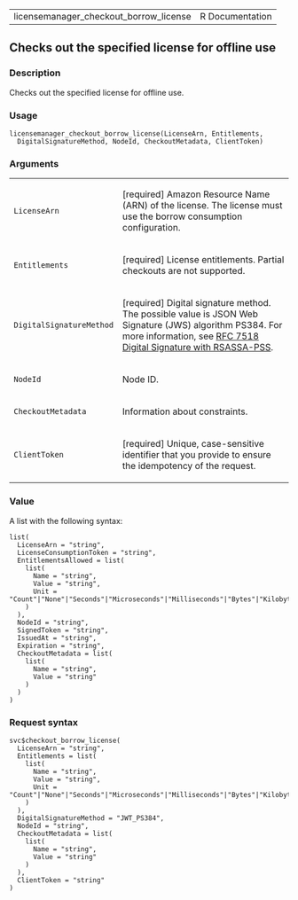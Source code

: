 <table style="width: 100%;">
<tbody>
<tr class="odd">
<td>licensemanager_checkout_borrow_license</td>
<td style="text-align: right;">R Documentation</td>
</tr>
</tbody>
</table>

## Checks out the specified license for offline use

### Description

Checks out the specified license for offline use.

### Usage

    licensemanager_checkout_borrow_license(LicenseArn, Entitlements,
      DigitalSignatureMethod, NodeId, CheckoutMetadata, ClientToken)

### Arguments

<table>
<colgroup>
<col style="width: 35%" />
<col style="width: 65%" />
</colgroup>
<tbody>
<tr class="odd">
<td><code
id="licensemanager_checkout_borrow_license_:_LicenseArn">LicenseArn</code></td>
<td><p>[required] Amazon Resource Name (ARN) of the license. The license
must use the borrow consumption configuration.</p></td>
</tr>
<tr class="even">
<td><code
id="licensemanager_checkout_borrow_license_:_Entitlements">Entitlements</code></td>
<td><p>[required] License entitlements. Partial checkouts are not
supported.</p></td>
</tr>
<tr class="odd">
<td><code
id="licensemanager_checkout_borrow_license_:_DigitalSignatureMethod">DigitalSignatureMethod</code></td>
<td><p>[required] Digital signature method. The possible value is JSON
Web Signature (JWS) algorithm PS384. For more information, see <a
href="https://datatracker.ietf.org/doc/html/rfc7518#section-3.5">RFC
7518 Digital Signature with RSASSA-PSS</a>.</p></td>
</tr>
<tr class="even">
<td><code
id="licensemanager_checkout_borrow_license_:_NodeId">NodeId</code></td>
<td><p>Node ID.</p></td>
</tr>
<tr class="odd">
<td><code
id="licensemanager_checkout_borrow_license_:_CheckoutMetadata">CheckoutMetadata</code></td>
<td><p>Information about constraints.</p></td>
</tr>
<tr class="even">
<td><code
id="licensemanager_checkout_borrow_license_:_ClientToken">ClientToken</code></td>
<td><p>[required] Unique, case-sensitive identifier that you provide to
ensure the idempotency of the request.</p></td>
</tr>
</tbody>
</table>

### Value

A list with the following syntax:

    list(
      LicenseArn = "string",
      LicenseConsumptionToken = "string",
      EntitlementsAllowed = list(
        list(
          Name = "string",
          Value = "string",
          Unit = "Count"|"None"|"Seconds"|"Microseconds"|"Milliseconds"|"Bytes"|"Kilobytes"|"Megabytes"|"Gigabytes"|"Terabytes"|"Bits"|"Kilobits"|"Megabits"|"Gigabits"|"Terabits"|"Percent"|"Bytes/Second"|"Kilobytes/Second"|"Megabytes/Second"|"Gigabytes/Second"|"Terabytes/Second"|"Bits/Second"|"Kilobits/Second"|"Megabits/Second"|"Gigabits/Second"|"Terabits/Second"|"Count/Second"
        )
      ),
      NodeId = "string",
      SignedToken = "string",
      IssuedAt = "string",
      Expiration = "string",
      CheckoutMetadata = list(
        list(
          Name = "string",
          Value = "string"
        )
      )
    )

### Request syntax

    svc$checkout_borrow_license(
      LicenseArn = "string",
      Entitlements = list(
        list(
          Name = "string",
          Value = "string",
          Unit = "Count"|"None"|"Seconds"|"Microseconds"|"Milliseconds"|"Bytes"|"Kilobytes"|"Megabytes"|"Gigabytes"|"Terabytes"|"Bits"|"Kilobits"|"Megabits"|"Gigabits"|"Terabits"|"Percent"|"Bytes/Second"|"Kilobytes/Second"|"Megabytes/Second"|"Gigabytes/Second"|"Terabytes/Second"|"Bits/Second"|"Kilobits/Second"|"Megabits/Second"|"Gigabits/Second"|"Terabits/Second"|"Count/Second"
        )
      ),
      DigitalSignatureMethod = "JWT_PS384",
      NodeId = "string",
      CheckoutMetadata = list(
        list(
          Name = "string",
          Value = "string"
        )
      ),
      ClientToken = "string"
    )
